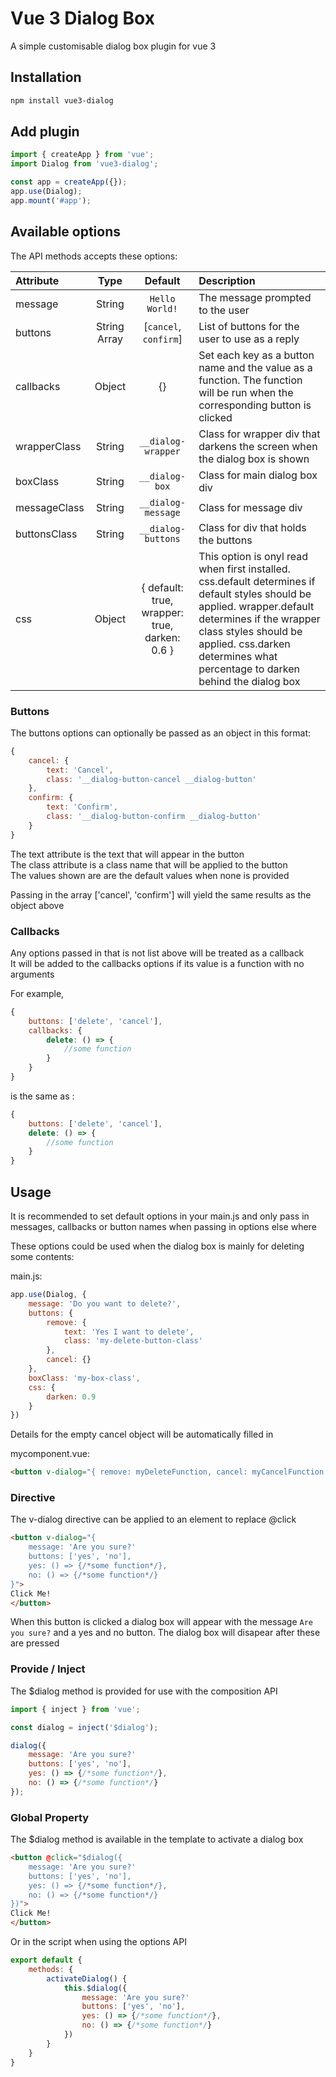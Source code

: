 # Vue 3 Dialog Box

A simple customisable dialog box plugin for vue 3

## Installation

```bash
npm install vue3-dialog
```

## Add plugin

```js
import { createApp } from 'vue';
import Dialog from 'vue3-dialog';

const app = createApp({});
app.use(Dialog);
app.mount('#app');
```

## Available options

The API methods accepts these options:

| Attribute        | Type                | Default              | Description      |
| :---             | :---:               | :---:                | :---             |
|  message         | String              | `Hello World!`       |  The message prompted to the user   |
|  buttons         | String Array        | [`cancel`, `confirm`]|  List of buttons for the user to use as a reply  |
|  callbacks       | Object              | {}                   |  Set each key as a button name and the value as a function. The function will be run when the corresponding button is clicked  |
|  wrapperClass    | String              | `__dialog-wrapper`   |  Class for wrapper div that darkens the screen when the dialog box is shown    |
|  boxClass        | String              | `__dialog-box`       |  Class for main dialog box div    |
|  messageClass    | String              | `__dialog-message`   |  Class for message div     |
|  buttonsClass    | String              | `__dialog-buttons`   |  Class for div that holds the buttons    |
|  css             | Object             |  { default: true, wrapper: true, darken: 0.6 }      |  This option is onyl read when first installed. css.default determines if default styles should be applied. wrapper.default determines if the wrapper class styles should be applied. css.darken determines what percentage to darken behind the dialog box    |

### Buttons

The buttons options can optionally be passed as an object in this format:

```js
{
    cancel: {
        text: 'Cancel',
        class: '__dialog-button-cancel __dialog-button'
    },
    confirm: {
        text: 'Confirm',
        class: '__dialog-button-confirm __dialog-button'
    }
}
```
The text attribute is the text that will appear in the button<br>
The class attribute is a class name that will be applied to the button<br>
The values shown are are the default values when none is provided


Passing in the array ['cancel', 'confirm'] will yield the same results as the object above


### Callbacks

Any options passed in that is not list above will be treated as a callback<br>
It will be added to the callbacks options if its value is a function with no arguments

For example,
```js
{
    buttons: ['delete', 'cancel'],
    callbacks: {
        delete: () => {
            //some function
        }
    }
}
```

is the same as :
```js
{
    buttons: ['delete', 'cancel'],
    delete: () => {
        //some function
    }
}
```

## Usage

It is recommended to set default options in your main.js and only pass in messages, callbacks or button names when passing in options else where

These options could be used when the dialog box is mainly for deleting some contents:

main.js:
```js
app.use(Dialog, {
    message: 'Do you want to delete?',
    buttons: {
        remove: {
            text: 'Yes I want to delete',
            class: 'my-delete-button-class'
        },
        cancel: {}
    },
    boxClass: 'my-box-class',
    css: {
        darken: 0.9
    }
})
```

Details for the empty cancel object will be automatically filled in

mycomponent.vue:
```html
<button v-dialog="{ remove: myDeleteFunction, cancel: myCancelFunction }">DELETE</button>
```

### Directive

The v-dialog directive can be applied to an element to replace @click

```html
<button v-dialog="{
    message: 'Are you sure?'
    buttons: ['yes', 'no'],
    yes: () => {/*some function*/},
    no: () => {/*some function*/}
}">
Click Me!
</button>
```

When this button is clicked a dialog box will appear with the message `Are you sure?` and a yes and no button. The dialog box will disapear after these are pressed


### Provide / Inject

The $dialog method is provided for use with the composition API

```js
import { inject } from 'vue';

const dialog = inject('$dialog');

dialog({
    message: 'Are you sure?'
    buttons: ['yes', 'no'],
    yes: () => {/*some function*/},
    no: () => {/*some function*/}
});
```

### Global Property

The $dialog method is available in the template to activate a dialog box

```html
<button @click="$dialog({
    message: 'Are you sure?'
    buttons: ['yes', 'no'],
    yes: () => {/*some function*/},
    no: () => {/*some function*/}
})">
Click Me!
</button>
```

Or in the script when using the options API

```js
export default {
    methods: {
        activateDialog() {
            this.$dialog({
                message: 'Are you sure?'
                buttons: ['yes', 'no'],
                yes: () => {/*some function*/},
                no: () => {/*some function*/}
            })
        }
    }
}
```
